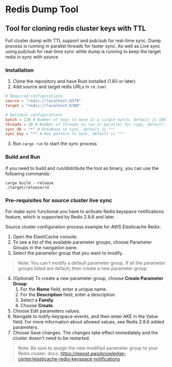 # Redis Dump Tool
## Tool for cloning redis cluster keys with TTL

Full cluster dump with TTL support and pub/sub for real-time sync. Dump process is running in parallel threads for faster sync.
As well as Live sync using pub/sub for real-time sync while dump is running to keep the target redis in sync with source.

### Installation
1. Clone the repository and have Rust installed (1.80 or later)
2. Add source and target redis URLs in `rd.toml`
```toml
# Required configurations
source = "redis://localhost:6379"
target = "redis://localhost:6380"

# Optional configurations
batch = 120 # Number of keys to move in a single batch, default is 100
threads = 20 # Number of threads to run in parallel for copy, default is 10
sync_db = "*" # Database to sync, default is "*"
sync_key = "*" # Key pattern to sync, default is "*"
```
3. Run `cargo run` to start the sync process

### Build and Run
if you need to build and run/distribute the tool as binary, you can use the following commands:
```shell
cargo build --release
./target/release/rd
```
### Pre-requisites for source cluster live sync
For make sync functional you have to activate Redis keyspace notifications feature, which is supported by Redis 2.8.6 and later.

Source cluster configuration process example for AWS Elasticache Redis:

1. Open the ElastiCache console.
2. To see a list of the available parameter groups, choose Parameter Groups in the navigation pane.
3. Select the parameter group that you want to modify.

>Note: You can't modify a default parameter group. If all the parameter groups listed are default, then create a new parameter group.
4. (Optional) To create a new parameter group, choose **Create Parameter Group**:
   1. For the **Name** field, enter a unique name. 
   2. For the **Description** field, enter a description. 
   3. Select a **Family**. 
   4. Choose **Create**. 
5. Choose Edit parameters values. 
6. Navigate to notify-keyspace-events, and then enter AKE in the Value field. For more information about allowed values, see Redis 2.8.6 added parameters. 
7. Choose Save changes. The changes take effect immediately and the cluster doesn't need to be restarted.
> Note: Be sure to assign the new modified parameter group to your Redis cluster.
docs: https://repost.aws/knowledge-center/elasticache-redis-keyspace-notifications
